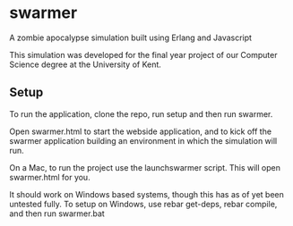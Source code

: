 # swarmer
A zombie apocalypse simulation built using Erlang and Javascript

This simulation was developed for the final year project of our Computer Science degree at the University of Kent.

## Setup
To run the application, clone the repo, run setup and then run swarmer.

Open swarmer.html to start the webside application, and to kick off the swarmer application building an environment in which the simulation will run.

On a Mac, to run the project use the launchswarmer script. This will open swarmer.html for you.

It should work on Windows based systems, though this has as of yet been untested fully.
To setup on Windows, use rebar get-deps, rebar compile, and then run swarmer.bat
